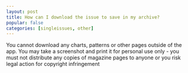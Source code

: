 ```yaml
---
layout: post
title: How can I download the issue to save in my archive?
popular: false
categories: [singleissues, other]
---
```

You cannot download any charts, patterns or other pages outside of the app. You may take a screenshot and print it for personal use only - you must not distribute any copies of magazine pages to anyone or you risk legal action for copyright infringement
